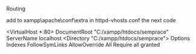 Routing


add to xampp\apache\conf\extra in httpd-vhosts.conf the next code

<VirtualHost *:80>
    DocumentRoot "C:/xampp/htdocs/semprace"
    ServerName localhost
    <Directory "C:/xampp/htdocs/semprace">
        Options Indexes FollowSymLinks
        AllowOverride All
        Require all granted
    </Directory>
</VirtualHost>
